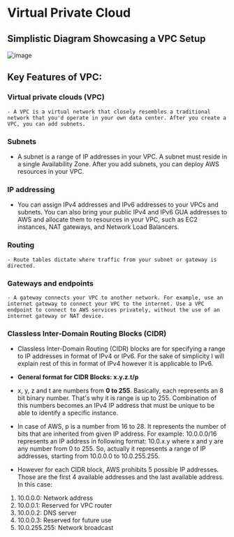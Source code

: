 # Virtual Private Cloud

## Simplistic Diagram Showcasing a VPC Setup 

![image](https://user-images.githubusercontent.com/97620055/187454523-c202d355-5bef-45ca-99b3-99602b16fce0.png)


## Key Features of VPC:

### Virtual private clouds (VPC)
    - A VPC is a virtual network that closely resembles a traditional network that you'd operate in your own data center. After you create a VPC, you can add subnets.
### Subnets
  - A subnet is a range of IP addresses in your VPC. A subnet must reside in a single Availability Zone. After you add subnets, you can deploy AWS resources in your VPC.
### IP addressing
  - You can assign IPv4 addresses and IPv6 addresses to your VPCs and subnets. You can also bring your public IPv4 and IPv6 GUA addresses to AWS and allocate them to resources in your VPC, such as EC2 instances, NAT gateways, and Network Load Balancers.
### Routing
    - Route tables dictate where traffic from your subnet or gateway is directed. 

### Gateways and endpoints
    - A gateway connects your VPC to another network. For example, use an internet gateway to connect your VPC to the internet. Use a VPC endpoint to connect to AWS services privately, without the use of an internet gateway or NAT device.

### Classless Inter-Domain Routing Blocks (CIDR) 

- Classless Inter-Domain Routing (CIDR) blocks are for specifying a range to IP addresses in format of IPv4 or IPv6. For the sake of simplicity I will explain rest of this in format of IPv4 however it is applicable to IPv6.

- **General format for CIDR Blocks: x.y.z.t/p**

- x, y, z and t are numbers from **0 to 255**. Basically, each represents an 8 bit binary number. That's why it is range is up to 255. Combination of this numbers becomes an IPv4 IP address that must be unique to be able to identify a specific instance.

- In case of AWS, p is a number from 16 to 28. It represents the number of bits that are inherited from given IP address. For example: 10.0.0.0/16 represents an IP address in following format: 10.0.x.y where x and y are any number from 0 to 255. So, actually it represents a range of IP addresses, starting from 10.0.0.0 to 10.0.255.255.

- However for each CIDR block, AWS prohibits 5 possible IP addresses. Those are the first 4 available addresses and the last available address. In this case:

1. 10.0.0.0: Network address
2. 10.0.0.1: Reserved for VPC router
3. 10.0.0.2: DNS server
4. 10.0.0.3: Reserved for future use
5. 10.0.255.255: Network broadcast
